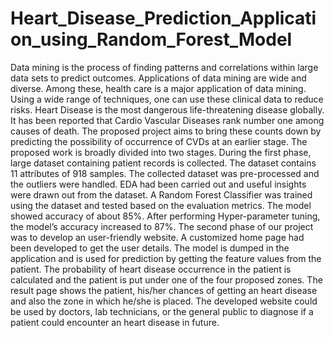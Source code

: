 # Heart_Disease_Prediction_Application_using_Random_Forest_Model

Data mining is the process of finding patterns and correlations within large data sets to predict outcomes. Applications of data mining are wide and diverse. Among these, health care is a major application of data mining. Using a wide range of techniques, one can use these clinical data to reduce risks. Heart Disease is the most dangerous life-threatening disease globally. It has been reported that Cardio Vascular Diseases rank number one among causes of death. The proposed project aims to bring these counts down by predicting the possibility of occurrence of CVDs at an earlier stage. The proposed work is broadly divided into two stages. During the first phase, large dataset containing patient records is collected. The dataset contains 11 attributes of 918 samples. The collected dataset was pre-processed and the outliers were handled. EDA had been carried out and useful insights were drawn out from the dataset. A Random Forest Classifier was trained using the dataset and tested based on the evaluation metrics. The model showed accuracy of about 85%. After performing Hyper-parameter tuning, the model’s accuracy increased to 87%. The second phase of our project was to develop an user-friendly website. A customized home page had been developed to get the user details. The model is dumped in the application and is used for prediction by getting the feature values from the patient. The probability of heart disease occurrence in the patient is calculated and the patient is put under one of the four proposed zones. The result page shows the patient, his/her chances of getting an heart disease and also the zone in which he/she is placed. The developed website could be used by doctors, lab technicians, or the general public to diagnose if a patient could encounter an heart disease in future.
